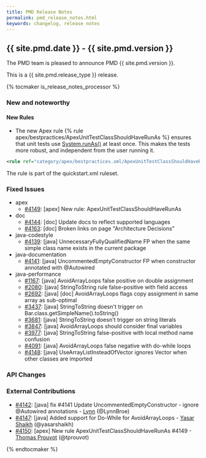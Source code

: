 ```yaml
---
title: PMD Release Notes
permalink: pmd_release_notes.html
keywords: changelog, release notes
---
```


## {{ site.pmd.date }} - {{ site.pmd.version }}

The PMD team is pleased to announce PMD {{ site.pmd.version }}.

This is a {{ site.pmd.release_type }} release.

{% tocmaker is_release_notes_processor %}

### New and noteworthy

#### New Rules
* The new Apex rule {% rule apex/bestpractices/ApexUnitTestClassShouldHaveRunAs %} ensures that unit tests
  use [System.runAs()](https://developer.salesforce.com/docs/atlas.en-us.apexcode.meta/apexcode/apex_testing_tools_runas.htm)
  at least once. This makes the tests more robust, and independent from the user running it.

```xml
<rule ref="category/apex/bestpractices.xml/ApexUnitTestClassShouldHaveRunAs"/>
```

The rule is part of the quickstart.xml ruleset.

### Fixed Issues
* apex
    * [#4149](https://github.com/pmd/pmd/issues/4149): \[apex] New rule: ApexUnitTestClassShouldHaveRunAs
* doc
    * [#4144](https://github.com/pmd/pmd/pull/4144): \[doc] Update docs to reflect supported languages
    * [#4163](https://github.com/pmd/pmd/issues/4163): \[doc] Broken links on page "Architecture Decisions"
* java-codestyle
    * [#4139](https://github.com/pmd/pmd/issues/4139): \[java] UnnecessaryFullyQualifiedName FP when the same simple class name exists in the current package
* java-documentation
    * [#4141](https://github.com/pmd/pmd/issues/4141): \[java] UncommentedEmptyConstructor FP when constructor annotated with @<!-- -->Autowired
* java-performance
    * [#1167](https://github.com/pmd/pmd/issues/1167): \[java] AvoidArrayLoops false positive on double assignment
    * [#2080](https://github.com/pmd/pmd/issues/2080): \[java] StringToString rule false-positive with field access
    * [#2692](https://github.com/pmd/pmd/issues/2692): \[java] \[doc] AvoidArrayLoops flags copy assignment in same array as sub-optimal
    * [#3437](https://github.com/pmd/pmd/issues/3437): \[java] StringToString doesn't trigger on Bar.class.getSimpleName().toString()
    * [#3681](https://github.com/pmd/pmd/issues/3681): \[java] StringToString doesn't trigger on string literals
    * [#3847](https://github.com/pmd/pmd/issues/3847): \[java] AvoidArrayLoops should consider final variables
    * [#3977](https://github.com/pmd/pmd/issues/3977): \[java] StringToString false-positive with local method name confusion
    * [#4091](https://github.com/pmd/pmd/issues/4091): \[java] AvoidArrayLoops false negative with do-while loops
    * [#4148](https://github.com/pmd/pmd/issues/4148): \[java] UseArrayListInsteadOfVector ignores Vector when other classes are imported

### API Changes

### External Contributions
* [#4142](https://github.com/pmd/pmd/pull/4142): \[java] fix #4141 Update UncommentedEmptyConstructor - ignore @<!-- -->Autowired annotations - [Lynn](https://github.com/LynnBroe) (@LynnBroe)
* [#4147](https://github.com/pmd/pmd/pull/4147): \[java] Added support for Do-While for AvoidArrayLoops - [Yasar Shaikh](https://github.com/yasarshaikh) (@yasarshaikh)
* [#4150](https://github.com/pmd/pmd/pull/4150): \[apex] New rule ApexUnitTestClassShouldHaveRunAs #4149 - [Thomas Prouvot](https://github.com/tprouvot) (@tprouvot)

{% endtocmaker %}

